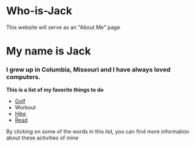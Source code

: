 # Who-is-Jack
This website will serve as an "About Me" page
# My name is Jack
### I grew up in Columbia, Missouri and I have always loved computers.  

**This is a list of my favorite things to do**

* [Golf](jackgparker2/hello-world)
* Workout
* [Hike](Hiking)
* [Read](Reading)

By clicking on some of the words in this list, you can find more information about these activities of mine
  
